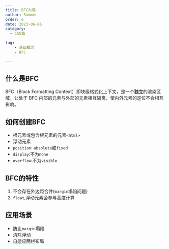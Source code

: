 ```yaml
---
title: BFC布局
author: Summer
order: 6
date: 2023-06-06
category:
  - CSS篇

tag:
    - 基础概念
    - BFC

---
```


## 什么是BFC

BFC（Block Formatting Context）即块级格式化上下文，是一个**独立**的渲染区域，让处于 BFC 内部的元素与外部的元素相互隔离，使内外元素的定位不会相互影响。

## 如何创建BFC

- 根元素或包含根元素的元素`<html>`
- 浮动元素
- `position`: `absolute`或`fixed`
- `display`:不为`none`
- `overflow`:不为`visible`

## BFC的特性
1. 不会存在外边距合并(`margin`塌陷问题)
2. `float`,浮动元素会参与高度计算
   
## 应用场景

+ 防止`margin`塌陷
+ 清除浮动
+ 自适应两栏布局